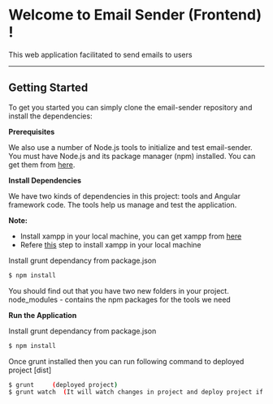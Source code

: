 Welcome to Email Sender (Frontend) !
===================


This web application facilitated to send emails to users

----------
Getting Started
-------------

To get you started you can simply clone the email-sender repository and install the dependencies:

**Prerequisites**

We also use a number of Node.js tools to initialize and test email-sender. You must have Node.js and its package manager (npm) installed. You can get them from [here](https://nodejs.org/en/).


**Install Dependencies**

We have two kinds of dependencies in this project: tools and Angular framework code. The tools help us manage and test the application.

**Note:**

 - Install xampp in your local machine, you can get xampp from [here](https://www.apachefriends.org/index.html)
 - Refere [this](http://www.wikihow.com/Install-XAMPP-for-Windows) step to install xampp in your local machine


Install grunt dependancy from package.json
```sh
$ npm install
```

You should find out that you have two new folders in your project.
node_modules - contains the npm packages for the tools we need


**Run the Application**

Install grunt dependancy from package.json
```sh
$ npm install
```
Once grunt installed then you can run following command to deployed project [dist]
```sh
$ grunt     (deployed project)
$ grunt watch  (It will watch changes in project and deploy project if changes found)
```

